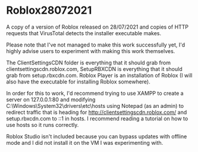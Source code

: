 # Roblox28072021
A copy of a version of Roblox released on 28/07/2021 and copies of HTTP requests that VirusTotal detects the installer executable makes.

Please note that I've not managed to make this work successfully yet, I'd highly advise users to experiment with making this work themselves.

The ClientSettingsCDN folder is everything that it should grab from clientsettingscdn.roblox.com, SetupRBXCDN is everything that it should grab from setup.rbxcdn.com. Roblox Player is an installation of Roblox (I will also have the executable for installing Roblox somewhere).

In order for this to work, I'd recommend trying to use XAMPP to create a server on 127.0.0.1:80 and modifying C:\Windows\System32\drivers\etc\hosts using Notepad (as an admin) to redirect traffic that is heading for http://clientsettingscdn.roblox.com/ and setup.rbxcdn.com to ::1 in hosts. I recommend reading a tutorial on how to use hosts so it runs correctly.

Roblox Studio isn't included because you can bypass updates with offline mode and I did not install it on the VM I was experimenting with.